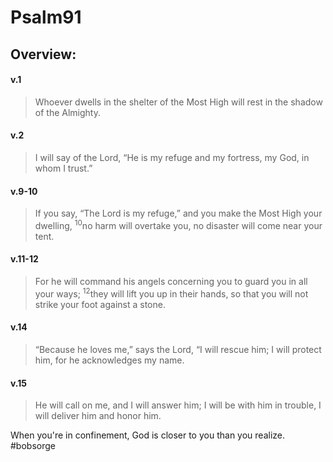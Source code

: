 # Psalm91

## Overview:


#### v.1
>Whoever dwells in the shelter of the Most High will rest in the shadow of the Almighty.

#### v.2
>I will say of the Lord, “He is my refuge and my fortress, my God, in whom I trust.”

#### v.9-10
>If you say, “The Lord is my refuge,” and you make the Most High your dwelling, <sup>10</sup>no harm will overtake you, no disaster will come near your tent.

#### v.11-12
>For he will command his angels concerning you to guard you in all your ways; <sup>12</sup>they will lift you up in their hands, so that you will not strike your foot against a stone.

#### v.14
>“Because he loves me,” says the Lord, “I will rescue him; I will protect him, for he acknowledges my name.

#### v.15
>He will call on me, and I will answer him; I will be with him in trouble, I will deliver him and honor him.

When you're in confinement, God is closer to you than you realize.
#bobsorge 
